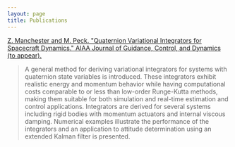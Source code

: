 ```yaml
---
layout: page
title: Publications
---
```


[Z. Manchester and M. Peck. "Quaternion Variational Integrators for Spacecraft Dynamics." AIAA Journal of Guidance, Control, and Dynamics (to appear).](/papers/Variational_Integrator.pdf)

> A general method for deriving variational integrators for systems with quaternion state variables is introduced. These integrators exhibit realistic energy and momentum behavior while having computational costs comparable to or less than low-order Runge-Kutta methods, making them suitable for both simulation and real-time estimation and control applications. Integrators are derived for several systems including rigid bodies with momentum actuators and internal viscous damping. Numerical examples illustrate the performance of the integrators and an application to attitude determination using an extended Kalman filter is presented.
